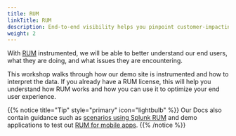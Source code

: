 ```yaml
---
title: RUM
linkTitle: RUM
description: End-to-end visibility helps you pinpoint customer-impacting issues from web browsers and native mobile apps to your backend services.
weight: 2
---
```


With [RUM](https://docs.splunk.com/observability/en/rum/intro-to-rum.html) instrumented, we will be able to better understand our end users, what they are doing, and what issues they are encountering. 

This workshop walks through how our demo site is instrumented and how to interpret the data. If you already have a RUM license, this will help you understand how RUM works and how you can use it to optimize your end user experience. 

{{% notice title="Tip" style="primary"  icon="lightbulb" %}}
Our Docs also contain guidance such as [scenarios using Splunk RUM](https://docs.splunk.com/observability/en/rum/rum-scenario-library/scenario-landingpage.html) and demo applications to test out [RUM for mobile apps](https://docs.splunk.com/observability/en/rum/sample-app.html).
{{% /notice %}}
